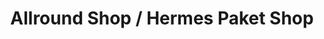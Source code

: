 ---
title: "Allround Shop / Hermes Paket Shop"
url: /duesseldorf/allround-shop-hermes-paket-shop/
shop: Lebensmittel
---